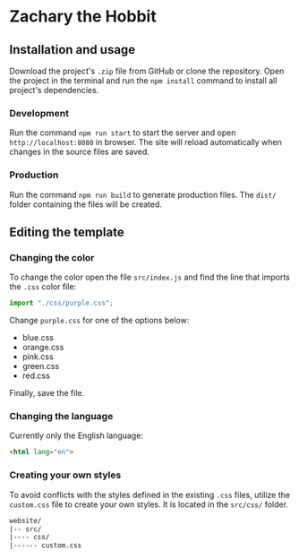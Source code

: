 # Zachary the Hobbit

## Installation and usage

Download the project's `.zip` file from GitHub or clone the repository. Open the project in the terminal and run the `npm install` command to install all project's dependencies.

### Development

Run the command `npm run start` to start the server and open `http://localhost:8080` in browser. The site will reload automatically when changes in the source files are saved.

### Production

Run the command `npm run build` to generate production files. The `dist/` folder containing the files will be created.

## Editing the template

### Changing the color

To change the color open the file `src/index.js` and find the line that imports the `.css` color file:

```js
import "./css/purple.css";
```

Change `purple.css` for one of the options below:

- blue.css
- orange.css
- pink.css
- green.css
- red.css

Finally, save the file.

### Changing the language

Currently only the English language:

```html
<html lang="en">
```

### Creating your own styles

To avoid conflicts with the styles defined in the existing `.css` files, utilize the `custom.css` file to create your own styles. It is located in the `src/css/` folder.

```html
website/
|-- src/
|---- css/
|------ custom.css
```